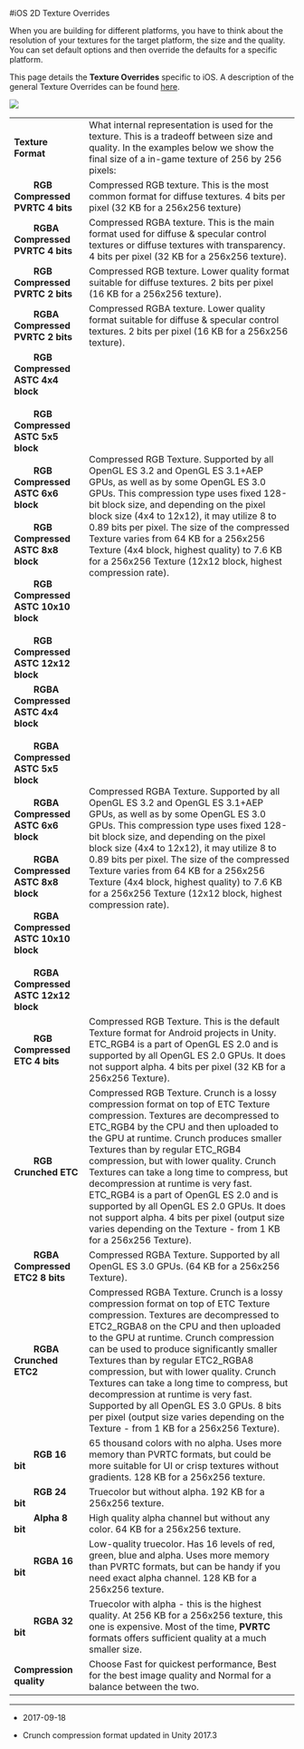 #iOS 2D Texture Overrides

When you are building for different platforms, you have to think about the resolution of your textures for the target platform, the size and the quality. You can set default options and then override the defaults for a specific platform.

This page details the __Texture Overrides__ specific to iOS. A description of the general Texture Overrides can be found [here](class-TextureImporter).

![](../uploads/Main/TextureImporterOverride.png) 

| | |
|:---|:---|
|__Texture Format__ |What internal representation is used for the texture. This is a tradeoff between size and quality. In the examples below we show the final size of a in-game texture of 256 by 256 pixels:|
|&#160;&#160;&#160;&#160;&#160;&#160;&#160;&#160;__RGB Compressed PVRTC 4 bits__ |Compressed RGB texture. This is the most common format for diffuse textures. 4 bits per pixel (32 KB for a 256x256 texture) |
|&#160;&#160;&#160;&#160;&#160;&#160;&#160;&#160;__RGBA Compressed PVRTC 4 bits__ |Compressed RGBA texture. This is the main format used for diffuse & specular control textures or diffuse textures with transparency. 4 bits per pixel (32 KB for a 256x256 texture). |
|&#160;&#160;&#160;&#160;&#160;&#160;&#160;&#160;__RGB Compressed PVRTC 2 bits__ |Compressed RGB texture. Lower quality format suitable for diffuse textures. 2 bits per pixel (16 KB for a 256x256 texture). |
|&#160;&#160;&#160;&#160;&#160;&#160;&#160;&#160;__RGBA Compressed PVRTC 2 bits__ |Compressed RGBA texture. Lower quality format suitable for diffuse & specular control textures. 2 bits per pixel (16 KB for a 256x256 texture). |
|&#160;&#160;&#160;&#160;&#160;&#160;&#160;&#160;__RGB Compressed ASTC 4x4 block__ <br/><br/>&#160;&#160;&#160;&#160;&#160;&#160;&#160;&#160;__RGB Compressed ASTC 5x5 block__ <br/><br/>&#160;&#160;&#160;&#160;&#160;&#160;&#160;&#160;__RGB Compressed ASTC 6x6 block__ <br/><br/>&#160;&#160;&#160;&#160;&#160;&#160;&#160;&#160;__RGB Compressed ASTC 8x8 block__ <br/><br/>&#160;&#160;&#160;&#160;&#160;&#160;&#160;&#160;__RGB Compressed ASTC 10x10 block__ <br/><br/>&#160;&#160;&#160;&#160;&#160;&#160;&#160;&#160;__RGB Compressed ASTC 12x12 block__ | Compressed RGB Texture. Supported by all OpenGL ES 3.2 and OpenGL ES 3.1+AEP GPUs, as well as by some OpenGL ES 3.0 GPUs. This compression type uses fixed 128-bit block size, and depending on the pixel block size (4x4 to 12x12), it may utilize 8 to 0.89 bits per pixel. The size of the compressed Texture varies from 64 KB for a 256x256 Texture (4x4 block, highest quality) to 7.6 KB for a 256x256 Texture (12x12 block, highest compression rate).|
|&#160;&#160;&#160;&#160;&#160;&#160;&#160;&#160;__RGBA Compressed ASTC 4x4 block__ <br/><br/>&#160;&#160;&#160;&#160;&#160;&#160;&#160;&#160;__RGBA Compressed ASTC 5x5 block__ <br/><br/>&#160;&#160;&#160;&#160;&#160;&#160;&#160;&#160;__RGBA Compressed ASTC 6x6 block__ <br/><br/>&#160;&#160;&#160;&#160;&#160;&#160;&#160;&#160;__RGBA Compressed ASTC 8x8 block__ <br/><br/>&#160;&#160;&#160;&#160;&#160;&#160;&#160;&#160;__RGBA Compressed ASTC 10x10 block__ <br/><br/>&#160;&#160;&#160;&#160;&#160;&#160;&#160;&#160;__RGBA Compressed ASTC 12x12 block__ | Compressed RGBA Texture. Supported by all OpenGL ES 3.2 and OpenGL ES 3.1+AEP GPUs, as well as by some OpenGL ES 3.0 GPUs. This compression type uses fixed 128-bit block size, and depending on the pixel block size (4x4 to 12x12), it may utilize 8 to 0.89 bits per pixel. The size of the compressed Texture varies from 64 KB for a 256x256 Texture (4x4 block, highest quality) to 7.6 KB for a 256x256 Texture (12x12 block, highest compression rate).|
|&#160;&#160;&#160;&#160;&#160;&#160;&#160;&#160;__RGB Compressed ETC 4 bits__ |Compressed RGB Texture. This is the default Texture format for Android projects in Unity. ETC_RGB4 is a part of OpenGL ES 2.0 and is supported by all OpenGL ES 2.0 GPUs. It does not support alpha. 4 bits per pixel (32 KB for a 256x256 Texture). |
|&#160;&#160;&#160;&#160;&#160;&#160;&#160;&#160;__RGB Crunched ETC__ |Compressed RGB Texture. Crunch is a lossy compression format on top of ETC Texture compression. Textures are decompressed to ETC_RGB4 by the CPU and then uploaded to the GPU at runtime. Crunch produces smaller Textures than by regular ETC_RGB4 compression, but with lower quality. Crunch Textures can take a long time to compress, but decompression at runtime is very fast. ETC_RGB4 is a part of OpenGL ES 2.0 and is supported by all OpenGL ES 2.0 GPUs. It does not support alpha. 4 bits per pixel (output size varies depending on the Texture - from 1 KB for a 256x256 Texture). |
|&#160;&#160;&#160;&#160;&#160;&#160;&#160;&#160;__RGBA Compressed ETC2 8 bits__ |Compressed RGBA Texture. Supported by all OpenGL ES 3.0 GPUs. (64 KB for a 256x256 Texture). |
|&#160;&#160;&#160;&#160;&#160;&#160;&#160;&#160;__RGBA Crunched ETC2__ |Compressed RGBA Texture. Crunch is a lossy compression format on top of ETC Texture compression. Textures are decompressed to ETC2_RGBA8 on the CPU and then uploaded to the GPU at runtime. Crunch compression can be used to produce significantly smaller Textures than by regular ETC2_RGBA8 compression, but with lower quality. Crunch Textures can take a long time to compress, but decompression at runtime is very fast. Supported by all OpenGL ES 3.0 GPUs. 8 bits per pixel (output size varies depending on the Texture - from 1 KB for a 256x256 Texture). |
|&#160;&#160;&#160;&#160;&#160;&#160;&#160;&#160;__RGB 16 bit__ |65 thousand colors with no alpha. Uses more memory than PVRTC formats, but could be more suitable for UI or crisp textures without gradients. 128 KB for a 256x256 texture. |
|&#160;&#160;&#160;&#160;&#160;&#160;&#160;&#160;__RGB 24 bit__ |Truecolor but without alpha. 192 KB for a 256x256 texture. |
|&#160;&#160;&#160;&#160;&#160;&#160;&#160;&#160;__Alpha 8 bit__ |High quality alpha channel but without any color. 64 KB for a 256x256 texture. |
|&#160;&#160;&#160;&#160;&#160;&#160;&#160;&#160;__RGBA 16 bit__ |Low-quality truecolor. Has 16 levels of red, green, blue and alpha. Uses more memory than PVRTC formats, but can be handy if you need exact alpha channel. 128 KB for a 256x256 texture. |
|&#160;&#160;&#160;&#160;&#160;&#160;&#160;&#160;__RGBA 32 bit__ |Truecolor with alpha - this is the highest quality. At 256 KB for a 256x256 texture, this one is expensive. Most of the time, **PVRTC** formats offers sufficient quality at a much smaller size. |
|__Compression quality__ | Choose Fast for quickest performance, Best for the best image quality and Normal for a balance between the two. |

---

* <span class="page-edit"> 2017-09-18  <!-- include IncludeTextAmendPageSomeEdit --></span>

* <span class="page-history">Crunch compression format updated in Unity 2017.3</span>
